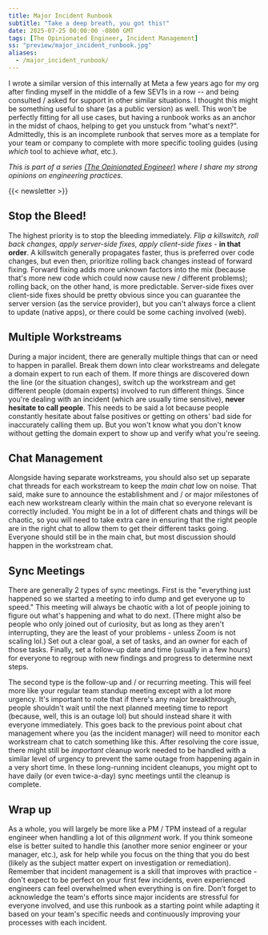 ```yaml
---
title: Major Incident Runbook
subtitle: "Take a deep breath, you got this!"
date: 2025-07-25 00:00:00 -0800 GMT
tags: [The Opinionated Engineer, Incident Management]
ss: "preview/major_incident_runbook.jpg"
aliases:
  - /major_incident_runbook/
---
```


I wrote a similar version of this internally at Meta a few years ago for my org after finding myself in the middle of a few SEV1s in a row -- and being consulted / asked for support in other similar situations. I thought this might be something useful to share (as a public version) as well. This won't be perfectly fitting for all use cases, but having a runbook works as an anchor in the midst of chaos, helping to get you unstuck from "what's next?". Admittedly, this is an incomplete runbook that serves more as a template for your team or company to complete with more specific tooling guides (using _which_ tool to achieve _what_, etc.).

_This is part of a series [(The Opinionated Engineer)](/blog/2025-05-04-the-opinionated-engineer/) where I share my strong opinions on engineering practices._

{{< newsletter >}}

## Stop the Bleed!

The highest priority is to stop the bleeding immediately. _Flip a killswitch, roll back changes, apply server-side fixes, apply client-side fixes_ - **in that order**. A killswitch generally propagates faster, thus is preferred over code changes, but even then, prioritize rolling back changes instead of forward fixing. Forward fixing adds more unknown factors into the mix (because that's more new code which could now cause new / different problems); rolling back, on the other hand, is more predictable. Server-side fixes over client-side fixes should be pretty obvious since you can guarantee the server version (as the service provider), but you can't always force a client to update (native apps), or there could be some caching involved (web).

## Multiple Workstreams

During a major incident, there are generally multiple things that can or need to happen in parallel. Break them down into clear workstreams and delegate a domain expert to run each of them. If more things are discovered down the line (or the situation changes), switch up the workstream and get different people (domain experts) involved to run different things. Since you're dealing with an incident (which are usually time sensitive), **never hesitate to call people**. This needs to be said a lot because people constantly hesitate about false positives or getting on others' bad side for inaccurately calling them up. But you won't know what you don't know without getting the domain expert to show up and verify what you're seeing.

## Chat Management

Alongside having separate workstreams, you should also set up separate chat threads for each workstream to keep the _main chat_ low on noise. That said, make sure to announce the establishment and / or major milestones of each new workstream clearly within the main chat so everyone relevant is correctly included. You might be in a lot of different chats and things will be chaotic, so you will need to take extra care in ensuring that the right people are in the right chat to allow them to get their different tasks going. Everyone should still be in the main chat, but most discussion should happen in the workstream chat.

## Sync Meetings

There are generally 2 types of sync meetings. First is the "everything just happened so we started a meeting to info dump and get everyone up to speed." This meeting will always be chaotic with a lot of people joining to figure out what's happening and what to do next. (There might also be people who only joined out of curiosity, but as long as they aren't interrupting, they are the least of your problems - unless Zoom is not scaling lol.) Set out a clear goal, a set of tasks, and an owner for each of those tasks. Finally, set a follow-up date and time (usually in a few hours) for everyone to regroup with new findings and progress to determine next steps.

The second type is the follow-up and / or recurring meeting. This will feel more like your regular team standup meeting except with a lot more urgency. It's important to note that if there's any major breakthrough, people shouldn't wait until the next planned meeting time to report (because, well, this is an outage lol) but should instead share it with everyone immediately. This goes back to the previous point about chat management where you (as the incident manager) will need to monitor each workstream chat to catch something like this. After resolving the core issue, there might still be _important_ cleanup work needed to be handled with a similar level of urgency to prevent the same outage from happening again in a very short time. In these long-running incident cleanups, you might opt to have daily (or even twice-a-day) sync meetings until the cleanup is complete.

## Wrap up

As a whole, you will largely be more like a PM / TPM instead of a regular engineer when handling a lot of this _alignment_ work. If you think someone else is better suited to handle this (another more senior engineer or your manager, etc.), ask for help while you focus on the thing that you do best (likely as the subject matter expert on investigation or remediation). Remember that incident management is a skill that improves with practice - don't expect to be perfect on your first few incidents, even experienced engineers can feel overwhelmed when everything is on fire. Don't forget to acknowledge the team's efforts since major incidents are stressful for everyone involved, and use this runbook as a starting point while adapting it based on your team's specific needs and continuously improving your processes with each incident.